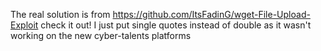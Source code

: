 The real solution is from https://github.com/ItsFadinG/wget-File-Upload-Exploit check it out!
I just put single quotes instead of double as it wasn't working on the new cyber-talents platforms
